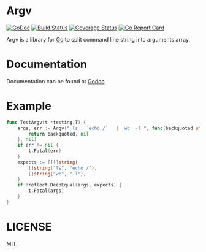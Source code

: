 # Argv

[![GoDoc](https://img.shields.io/badge/godoc-reference-blue.svg?style=flat)](https://godoc.org/github.com/cosiner/argv) 
[![Build Status](https://travis-ci.org/cosiner/argv.svg?branch=master&style=flat)](https://travis-ci.org/cosiner/argv)
[![Coverage Status](https://coveralls.io/repos/github/cosiner/argv/badge.svg?style=flat)](https://coveralls.io/github/cosiner/argv)
[![Go Report Card](https://goreportcard.com/badge/github.com/cosiner/argv?style=flat)](https://goreportcard.com/report/github.com/cosiner/argv)

Argv is a  library for [Go](https://golang.org) to split command line string into arguments array. 

# Documentation
Documentation can be found at [Godoc](https://godoc.org/github.com/cosiner/argv)

# Example
```Go
func TestArgv(t *testing.T) {
    args, err := Argv(" ls   `echo /`   |  wc  -l ", func(backquoted string) (string, error) {
		return backquoted, nil
	}, nil)
	if err != nil {
		t.Fatal(err)
	}
	expects := [][]string{
		[]string{"ls", "echo /"},
		[]string{"wc", "-l"},
	}
	if !reflect.DeepEqual(args, expects) {
		t.Fatal(args)
	}
}
```

# LICENSE
MIT.
